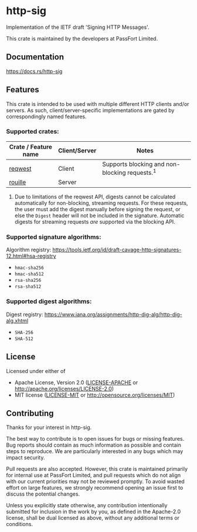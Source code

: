 # http-sig

Implementation of the IETF draft 'Signing HTTP Messages'.

This crate is maintained by the developers at PassFort Limited.

## Documentation

https://docs.rs/http-sig

## Features

This crate is intended to be used with multiple different HTTP clients and/or servers.
As such, client/server-specific implementations are gated by correspondingly named
features.

### Supported crates:

| Crate / Feature name                              | Client/Server | Notes                                                         |
| ------------------------------------------------- | ------------- | ------------------------------------------------------------- |
| [reqwest](https://crates.io/crates/reqwest)       | Client        | Supports blocking and non-blocking requests.<sup>1</sup>      |
| [rouille](https://crates.io/crates/rouille)       | Server        |                                                               |

1. Due to limitations of the reqwest API, digests cannot be calculated automatically for non-blocking, streaming requests. For
   these requests, the user must add the digest manually before signing the request, or else the `Digest` header will
   not be included in the signature. Automatic digests for streaming requests *are* supported via the blocking API.

### Supported signature algorithms:

Algorithm registry: https://tools.ietf.org/id/draft-cavage-http-signatures-12.html#hsa-registry

- `hmac-sha256`
- `hmac-sha512`
- `rsa-sha256`
- `rsa-sha512`

### Supported digest algorithms:

Digest registry: https://www.iana.org/assignments/http-dig-alg/http-dig-alg.xhtml

- `SHA-256`
- `SHA-512`

## License

Licensed under either of

- Apache License, Version 2.0 ([LICENSE-APACHE](LICENSE-APACHE) or http://apache.org/licenses/LICENSE-2.0)
- MIT license ([LICENSE-MIT](LICENSE-MIT) or http://opensource.org/licenses/MIT)

## Contributing

Thanks for your interest in http-sig.

The best way to contribute is to open issues for bugs or missing features. Bug reports
should contain as much information as possible and contain steps to reproduce. We are
particularly interested in any bugs which may impact security.

Pull requests are also accepted. However, this crate is maintained primarily for
internal use at PassFort Limited, and pull requests which do not align with our current
priorities may not be reviewed promptly. To avoid wasted effort on large features, we
strongly recommend opening an issue first to discuss the potential changes.

Unless you explicitly state otherwise, any contribution intentionally submitted
for inclusion in the work by you, as defined in the Apache-2.0 license, shall
be dual licensed as above, without any additional terms or conditions.
